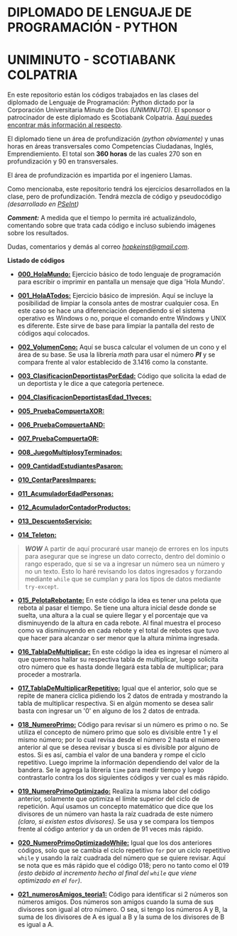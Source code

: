 # DIPLOMADO DE LENGUAJE DE PROGRAMACIÓN - PYTHON
# UNIMINUTO - SCOTIABANK COLPATRIA

En este repositorio están los códigos trabajados en las clases del diplomado de Lenguaje de Programación: Python dictado por la Corporación Universitaria Minuto de Dios *(UNIMINUTO)*. El sponsor o patrocinador de este diplomado es Scotiabank Colpatria. [Aquí puedes encontrar más información al respecto](https://www.uniminuto.edu/Convenio-Colpatria-UNIMINUTO).

El diplomado tiene un área de profundización *(python obviamente)* y unas horas en áreas transversales como Competencias Ciudadanas, Inglés, Emprendiemiento. El total son **360 horas** de las cuales 270 son en profundización y 90 en transversales.

El área de profundización es impartida por el ingeniero Llamas.

Como mencionaba, este repositorio tendrá los ejercicios desarrollados en la clase, pero de profundización. Tendrá mezcla de código y pseudocódigo *(desarrollado en [PSeInt](http://pseint.sourceforge.net/))*

***Comment:*** A medida que el tiempo lo permita iré actualizándolo, comentando sobre que trata cada código e incluso subiendo imágenes sobre los resultados.

Dudas, comentarios y demás al correo *hopkeinst@gmail.com*.

**Listado de códigos**

- [**000_HolaMundo:**](000_HolaMundo) Ejercicio básico de todo lenguaje de programación para escribir o imprimir en pantalla un mensaje que diga 'Hola Mundo'.

- [**001_HolaATodos:**](001_HolaATodos) Ejercicio básico de impresión. Aquí se incluye la posibilidad de limpiar la consola antes de mostrar cualquier cosa. En este caso se hace una diferenciación dependiendo si el sistema operativo es Windows o no, porque el comando entre Windows y UNIX es diferente. Este sirve de base para limpiar la pantalla del resto de códigos aquí colocados.

- [**002_VolumenCono:**](002_VolumenCono) Aquí se busca calcular el volumen de un cono y el área de su base. Se usa la librería *math* para usar el número ***PI*** y se compara frente al valor establecido de 3.1416 como la constante.

- [**003_ClasificacionDeportistasPorEdad:**](003_ClasificacionDeportistasPorEdad) Código que solicita la edad de un deportista y le dice a que categoría pertenece.

- [**004_ClasificacionDeportistasEdad_11veces:**](004_ClasificacionDeportistasEdad_11veces)

- [**005_PruebaCompuertaXOR:**](005_PruebaCompuertaXOR)

- [**006_PruebaCompuertaAND:**](006_PruebaCompuertaAND)

- [**007_PruebaCompuertaOR:**](007_PruebaCompuertaOR)

- [**008_JuegoMultiplosyTerminados:**](008_JuegoMultiplosyTerminados)

- [**009_CantidadEstudiantesPasaron:**](009_CantidadEstudiantesPasaron)

- [**010_ContarParesImpares:**](010_ContarParesImpares)

- [**011_AcumuladorEdadPersonas:**](011_AcumuladorEdadPersonas)

- [**012_AcumuladorContadorProductos:**](012_AcumuladorContadorProductos)

- [**013_DescuentoServicio:**](013_DescuentoServicio)

- [**014_Teleton:**](014_Teleton)

> ***WOW*** A partir de aquí procuraré usar manejo de errores en los inputs para asegurar que se ingrese un dato correcto, dentro del dominio o rango esperado, que si se va a ingresar un número sea un número y no un texto.
Esto lo haré revisando los datos ingresados y forzando mediante `while` que se cumplan y para los tipos de datos mediante `try-except`.

- [**015_PelotaRebotante:**](015_PelotaRebotante) En este código la idea es tener una pelota que rebota al pasar el tiempo. Se tiene una altura inicial desde donde se suelta, una altura a la cual se quiere llegar y el porcentaje que va disminuyendo de la altura en cada rebote. Al final muestra el proceso como va disminuyendo en cada rebote y el total de rebotes que tuvo que hacer para alcanzar o ser menor que la altura mínima ingresada.

- [**016_TablaDeMultiplicar:**](016_TablaDeMultiplicar) En este código la idea es ingresar el número al que queremos hallar su respectiva tabla de multiplicar, luego solicita otro número que es hasta donde llegará esta tabla de multiplicar; para proceder a mostrarla.

- [**017_TablaDeMultiplicarRepetitivo:**](017_TablaDeMultiplicarRepetitivo) Igual que el anterior, solo que se repite de manera cíclica pidiendo los 2 datos de entrada y mostrando la tabla de multiplicar respectiva. Si en algún momento se desea salir basta con ingresar un '0' en alguno de los 2 datos de entrada.

- [**018_NumeroPrimo:**](018_NumeroPrimo) Código para revisar si un número es primo o no. Se utiliza el concepto de número primo que solo es divisible entre 1 y el mismo número; por lo cual revisa desde el número 2 hasta el número anterior al que se desea revisar y busca si es divisible por alguno de estos. Si es así, cambia el valor de una bandera y rompe el ciclo repetitivo. Luego imprime la información dependiendo del valor de la bandera. Se le agrega la librería `time` para medir tiempo y luego contrastarlo contra los dos siguientes códigos y ver cual es más rápido.

- [**019_NumeroPrimoOptimizado:**](019_NumeroPrimoOptimizado) Realiza la misma labor del código anterior, solamente que optimiza el límite superior del ciclo de repetición. Aquí usamos un concepto matemático que dice que los divisores de un número van hasta la raíz cuadrada de este número *(claro, si existen estos divisores)*. Se usa y se compara los tiempos frente al código anterior y da un orden de 91 veces más rápido.

- [**020_NumeroPrimoOptimizadoWhile:**](020_NumeroPrimoOptimizadoWhile) Igual que los dos anteriores códigos, solo que se cambia el ciclo repetitivo `for` por un ciclo repetitivo `while` y usando la raíz cuadrada del número que se quiere revisar. Aquí se nota que es más rápido que el código 018; pero no tanto como el 019 *(esto debido al incremento hecho al final del `while` que viene optimizado en el `for`)*.

- [**021_numerosAmigos_teoria1:**](021_numerosAmigos_teoria1) Código para identificar si 2 números son números amigos. Dos números son amigos cuando la suma de sus divisores son igual al otro número. O sea, si tengo los números A y B, la suma de los divisores de A es igual a B y la suma de los divisores de B es igual a A.
